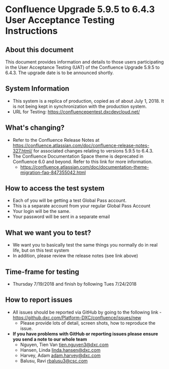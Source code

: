 # Confluence Upgrade 5.9.5 to 6.4.3 User Acceptance Testing Instructions
## About this document

This document provides information and details to those users participating in the User Acceptance Testing (UAT) of the Confluence Upgrade 5.9.5 to 6.4.3. The upgrade date is to be announced shortly.

## System Information

* This system is a replica of production, copied as of about July 1, 2018. It is not being kept in synchronization with the production system.
* URL for Testing: https://confluencepentest.dxcdevcloud.net/
## What's changing?
* Refer to the Confluence Release Notes at https://confluence.atlassian.com/doc/confluence-release-notes-327.html/ for associated changes relating to versions 5.9.5 to 6.4.3.
* The Confluence Documentation Space theme is deprecated in Confluence 6.0 and beyond. Refer to this link for more information.
  * https://confluence.atlassian.com/doc/documentation-theme-migration-faq-847355042.html

## How to access the test system
* Each of you will be getting a test Global Pass account. 
* This is a separate account from your regular Global Pass Account
* Your login will be the same.
* Your password will be sent in a separate email

## What we want you to test?
* We want you to basically test the same things you normally do in real life, but on this test system
* In addition, please review the release notes (see link above) 
## Time-frame for testing
* Thursday 7/19/2018 and finish by following Tues 7/24/2018
## How to report issues
* All issues should be reported via GitHub by going to the following link - https://github.dxc.com/Platform-DXC/confluence/issues/new
  * Please provide lots of detail, screen shots, how to reproduce the issue.
* **If you have problems with GitHub or reporting issues please ensure you send a note to our whole team**
  * Nguyen, Tien Van <tien.nguyen3@dxc.com>
  * Hansen, Linda <linda.hansen@dxc.com>
  * Harvey, Adam <adam.harvey@dxc.com>
  * Balusu, Ravi <rbalusu3@csc.com>

